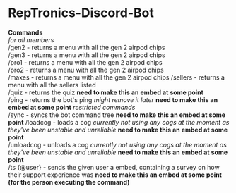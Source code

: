 # RepTronics-Discord-Bot    
**Commands**    
*for all members*   
/gen2 - returns a menu with all the gen 2 airpod chips  
/gen3 - returns a menu with all the gen 2 airpod chips  
/pro1 - returns a menu with all the gen 2 airpod chips  
/pro2 - returns a menu with all the gen 2 airpod chips  
/maxes - returns a menu with all the gen 2 airpod chips 
/sellers - returns a menu with all the sellers listed   
/quiz - returns the quiz **need to make this an embed at some point**   
/ping - returns the bot's ping _might remove it later_ **need to make this an embed at some point** 
_restricted commands_   
/sync - syncs the bot command tree **need to make this an embed at some point** 
/loadcog - loads a cog _currently not using any cogs at the moment as they've been unstable and unreliable_ **need to make this an embed at some point**    
/unloadcog - unloads a cog _currently not using any cogs at the moment as they've been unstable and unreliable_ **need to make this an embed at some point**    
/ts {@user} - sends the given user a embed, containing a survey on how their support experience was **need to make this an embed at some point (for the person executing the command)** 